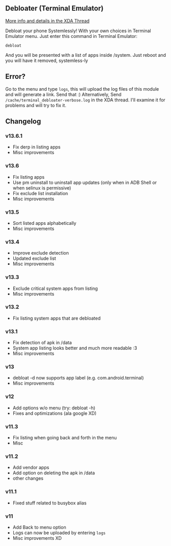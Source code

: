 ## Debloater (Terminal Emulator)
[More info and details in the XDA Thread](https://forum.xda-developers.com/apps/magisk/module-terminal-debloater-debloat-t3584163)

 Debloat your phone Systemlessly!
 With your own choices in Terminal Emulator menu.
 Just enter this command in Terminal Emulator:

	debloat
	
 And you will be presented with a list of apps inside /system.
 Just reboot and you will have it removed, systemless-ly
 
## Error?
 Go to the menu and type `logs`, this will upload the log files of this module and will generate a link. Send that :)
 Alternatively, Send `/cache/terminal_debloater-verbose.log` in the XDA thread. I'll examine it for problems and will try to fix it.

## Changelog

### v13.6.1
* Fix derp in listing apps
* Misc improvements
### v13.6
* Fix listing apps
* Use pm uninstall to uninstall app updates (only when in ADB Shell or when selinux is permissive)
* Fix exclude list installation
* Misc improvements
### v13.5
* Sort listed apps alphabetically
* Misc improvements
### v13.4
* Improve exclude detection
* Updated exclude list
* Misc improvements
### v13.3
* Exclude critical system apps from listing
* Misc improvements
### v13.2
* Fix listing system apps that are debloated
### v13.1
* Fix detection of apk in /data
* System app listing looks better and much more readable :3
* Misc improvements
### v13
* debloat -d now supports app label (e.g. com.android.terminal)
* Misc improvements
### v12
* Add options w/o menu (try: debloat -h)
* Fixes and optimizations (ala google XD)
### v11.3
* Fix listing when going back and forth in the menu
* Misc
### v11.2
* Add vendor apps
* Add option on deleting the apk in /data
* other changes
### v11.1
* Fixed stuff related to busybox alias
### v11
* Add Back to menu option
* Logs can now be uploaded by entering `logs`
* Misc improvements XD
